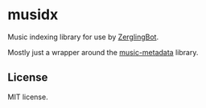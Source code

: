 # musidx

Music indexing library for use by [ZerglingBot](https://github.com/msikma/ZerglingBot).

Mostly just a wrapper around the [music-metadata](https://github.com/borewit/music-metadata) library.

## License

MIT license.
